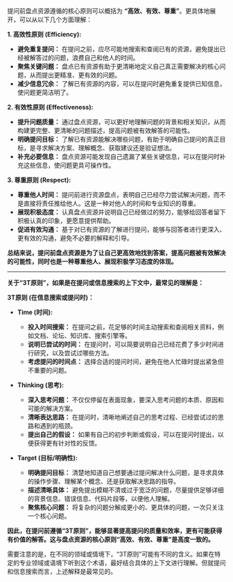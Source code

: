提问前盘点资源遵循的核心原则可以概括为 **“高效、有效、尊重”**。更具体地展开，可以从以下几个方面理解：

**1. 高效性原则 (Efficiency):**

- **避免重复提问：** 在提问之前，应尽可能地搜索和查阅已有的资源，避免提出已经被解答过的问题，浪费自己和他人的时间。
- **聚焦关键问题：** 盘点已有资源有助于更清晰地定义自己真正需要解决的核心问题，从而提出更精准、更有效的问题。
- **减少信息冗余：** 了解已有资源的内容，可以在提问时避免重复提供已知信息，使问题更简洁明了。

**2. 有效性原则 (Effectiveness):**

- **提升问题质量：** 通过盘点资源，可以更好地理解问题的背景和相关知识，从而构建更完整、更清晰的问题描述，提高问题被有效解答的可能性。
- **明确提问目标：** 了解已有资源能解决哪些问题，有助于明确自己提问的真正目标，是寻求解决方案、理解概念、获取建议还是验证想法。
- **补充必要信息：** 盘点资源可能发现自己遗漏了某些关键信息，可以在提问时补充这些信息，使问题更具可操作性。

**3. 尊重原则 (Respect):**

- **尊重他人时间：** 提问前进行资源盘点，表明自己已经尽力尝试解决问题，而不是直接将责任推给他人。这是一种对他人的时间和专业知识的尊重。
- **展现积极态度：** 认真盘点资源并说明自己已经做过的努力，能够给回答者留下积极认真的印象，更愿意提供帮助。
- **促进有效沟通：** 基于对已有资源的了解进行提问，能够与回答者进行更深入、更有效的沟通，避免不必要的解释和引导。

**总结来说，提问前盘点资源是为了让自己更高效地找到答案，提高问题被有效解决的可能性，同时也是一种尊重他人、展现积极学习态度的体现。**

---

**关于“3T原则”，如果是在提问或信息搜索的上下文中，最常见的理解是：**

**3T原则 (在信息搜索或提问时)：**

- **Time (时间):**
    
    - **投入时间搜索：** 在提问之前，花足够的时间主动搜索和查阅相关资料，例如文档、论坛、知识库、搜索引擎等。
    - **说明已尝试的时间：** 在提问时，可以简要说明自己已经花费了多少时间进行研究，以及尝试过哪些方法。
    - **考虑提问的时间点：** 选择合适的提问时间，避免在他人忙碌时提出紧急但不重要的问题。
- **Thinking (思考):**
    
    - **深入思考问题：** 不仅仅停留在表面现象，要深入思考问题的本质、原因和可能的解决方案。
    - **清晰表达思路：** 在提问时，清晰地阐述自己的思考过程、已经尝试过的思路和遇到的瓶颈。
    - **提出自己的假设：** 如果有自己的初步判断或假设，可以在提问时提出，以便获得更有针对性的反馈。
- **Target (目标/明确性):**
    
    - **明确提问目标：** 清楚地知道自己想要通过提问解决什么问题，是寻求具体的操作步骤、理解某个概念、还是获取解决思路的指导。
    - **描述清晰具体：** 避免提出模糊不清或过于宽泛的问题，尽量提供足够详细的背景信息、错误信息、代码片段等，以便他人理解。
    - **聚焦核心问题：** 将复杂的问题分解成更小的、更具体的问题，一次只关注一个核心问题。

**因此，在提问前遵循“3T原则”，能够显著提高提问的质量和效率，更有可能获得有价值的解答。这与盘点资源的核心原则“高效、有效、尊重”是高度一致的。**

需要注意的是，在不同的领域或情境下，“3T原则”可能有不同的含义。如果在特定的专业领域或语境下听到这个术语，最好结合具体的上下文进行理解。但就提问和信息搜索而言，上述解释是最常见的。